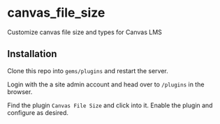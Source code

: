 # canvas_file_size
Customize canvas file size and types for Canvas LMS


## Installation

Clone this repo into `gems/plugins` and restart the server.

Login with the a site admin account and head over to `/plugins` in the browser.

Find the plugin `Canvas File Size` and click into it. Enable the plugin and configure as desired.

